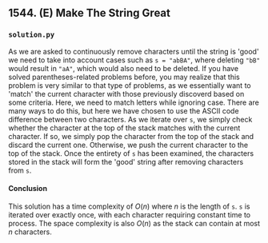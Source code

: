 ## 1544. (E) Make The String Great

### `solution.py`
As we are asked to continuously remove characters until the string is 'good' we need to take into account cases such as `s = "abBA"`, where deleting `"bB"` would result in `"aA"`, which would also need to be deleted. If you have solved parentheses-related problems before, you may realize that this problem is very similar to that type of problems, as we essentially want to 'match' the current character with those previously discoverd based on some criteria. Here, we need to match letters while ignoring case. There are many ways to do this, but here we have chosen to use the ASCII code difference between two characters. As we iterate over `s`, we simply check whether the character at the top of the stack matches with the current character. If so, we simply pop the character from the top of the stack and discard the current one. Otherwise, we push the current character to the top of the stack. Once the entirety of `s` has been examined, the characters stored in the stack will form the 'good' string after removing characters from `s`.  

#### Conclusion
This solution has a time complexity of $O(n)$ where $n$ is the length of `s`. `s` is iterated over exactly once, with each character requiring constant time to process. The space complexity is also $O(n)$ as the stack can contain at most $n$ characters.  
  

